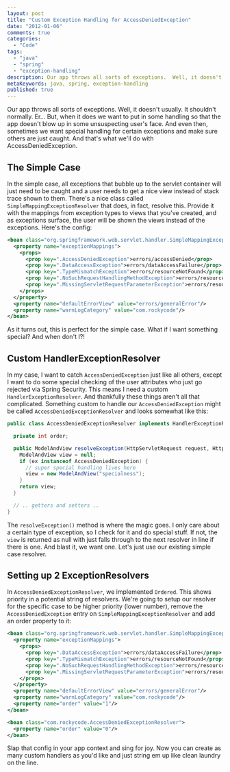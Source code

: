 ```yaml
---
layout: post
title: "Custom Exception Handling for AccessDeniedException"
date: "2012-01-06"
comments: true
categories:
  - "Code"
tags:
  - "java"
  - "spring"
  - "exception-handling"
description: Our app throws all sorts of exceptions.  Well, it doesn't usually.  It shouldn't normally.  Er... But, when it does we want to put in some handling so that 
metaKeywords: java, spring, exception-handling
published: true
---
```


Our app throws all sorts of exceptions.  Well, it doesn't usually.  It shouldn't normally.  Er... But, when it does we want to put in some handling so that the app doesn't blow up in some unsuspecting user's face.  And even then, sometimes we want special handling for certain exceptions and make sure others are just caught.  And that's what we'll do with AccessDeniedException.

<!--more-->

The Simple Case
---------------

In the simple case, all exceptions that bubble up to the servlet container will just need to be caught and a user needs to get a nice view instead of stack trace shown to them.  There's a nice class called `SimpleMappingExceptionResolver` that does, in fact, resolve this.  Provide it with the mappings from exception types to views that you've created, and as exceptions surface, the user will be shown the views instead of the exceptions.  Here's the config:

```xml
<bean class="org.springframework.web.servlet.handler.SimpleMappingExceptionResolver">
  <property name="exceptionMappings">
    <props>
      <prop key=".AccessDeniedException">errors/accessDenied</prop>
      <prop key=".DataAccessException">errors/dataAccessFailure</prop>
      <prop key=".TypeMismatchException">errors/resourceNotFound</prop>
      <prop key=".NoSuchRequestHandlingMethodException">errors/resourceNotFound</prop>
      <prop key=".MissingServletRequestParameterException">errors/resourceNotFound</prop>
    </props>
  </property>
  <property name="defaultErrorView" value="errors/generalError"/>
  <property name="warnLogCategory" value="com.rockycode"/>
</bean>
```

As it turns out, this is perfect for the simple case.  What if I want something special?  And when don't I?!

Custom HandlerExceptionResolver
-------------------------------

In my case, I want to catch `AccessDeniedException` just like all others, except I want to do some special checking of the user attributes who just go rejected via Spring Security.  This means I need a custom `HandlerExceptionResolver`.  And thankfully these things aren't all that complicated.  Something custom to handle our `AccessDeniedException` might be called `AccessDeniedExceptionResolver` and looks somewhat like this:

```java
public class AccessDeniedExceptionResolver implements HandlerExceptionResolver, Ordered {

  private int order;

  public ModelAndView resolveException(HttpServletRequest request, HttpServletResponse response, Object handler, Exception ex) {
    ModelAndView view = null;
    if (ex instanceof AccessDeniedException) {
      // super special handling lives here
      view = new ModelAndView("specialness");
    }
    return view;
  }

  // .. getters and setters ..
}
```

The `resolveException()` method is where the magic goes.  I only care about a certain type of exception, so I check for it and do special stuff.  If not, the `view` is returned as null with just falls through to the next resolver in line if there is one.  And blast it, we want one.  Let's just use our existing simple case resolver.


Setting up 2 ExceptionResolvers
-------------------------------

In `AccessDeniedExceptionResolver`, we implemented `Ordered`.  This shows priority in a potential string of resolvers.  We're going to setup our resolver for the specific case to be higher priority (lower number), remove the `AccessDeniedException` entry on `SimpleMappingExceptionResolver` and add an order property to it:

```xml
<bean class="org.springframework.web.servlet.handler.SimpleMappingExceptionResolver">
  <property name="exceptionMappings">
    <props>
      <prop key=".DataAccessException">errors/dataAccessFailure</prop>
      <prop key=".TypeMismatchException">errors/resourceNotFound</prop>
      <prop key=".NoSuchRequestHandlingMethodException">errors/resourceNotFound</prop>
      <prop key=".MissingServletRequestParameterException">errors/resourceNotFound</prop>
    </props>
  </property>
  <property name="defaultErrorView" value="errors/generalError"/>
  <property name="warnLogCategory" value="com.rockycode"/>
  <property name="order" value="1"/>
</bean>

<bean class="com.rockycode.AccessDeniedExceptionResolver">
  <property name="order" value="0"/>
</bean>
```

Slap that config in your app context and sing for joy.  Now you can create as many custom handlers as you'd like and just string em up like clean laundry on the line.


  
